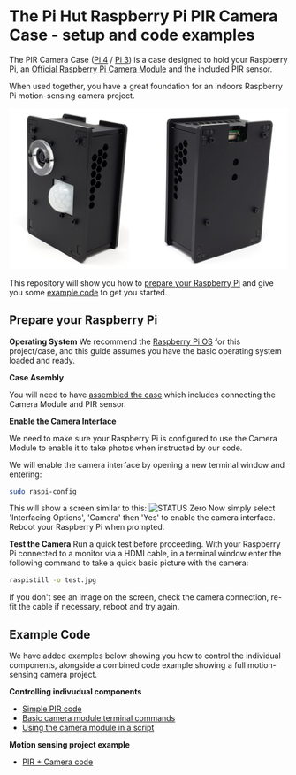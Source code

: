# The Pi Hut Raspberry Pi PIR Camera Case - setup and code examples

The PIR Camera Case ([Pi 4](https://thepihut.com) / [Pi 3](https://thepihut.com)) is a case designed to hold your Raspberry Pi, an [Official Raspberry Pi Camera Module](https://thepihut.com/products/raspberry-pi-camera-module) and the included PIR sensor.

When used together, you have a great foundation for an indoors Raspberry Pi motion-sensing camera project.

![PIR Camera Case](/Images/PIR-Camera-Case-2.jpg)

This repository will show you how to [prepare your Raspberry Pi](https://github.com/ThePiHut/Raspberry-Pi-PIR-Camera-Case#prepare-your-raspberry-pi) and give you some [example code](https://github.com/ThePiHut/Raspberry-Pi-PIR-Camera-Case#example-code) to get you started.
## Prepare your Raspberry Pi

**Operating System**
We recommend the [Raspberry Pi OS](https://www.raspberrypi.org/downloads/) for this project/case, and this guide assumes you have the basic operating system loaded and ready.

**Case Asembly**

You will need to have [assembled the case](#) which includes connecting the Camera Module and PIR sensor.

**Enable the Camera Interface**

We need to make sure your Raspberry Pi is configured to use the Camera Module to enable it to take photos when instructed by our code.

We will enable the camera interface by opening a new terminal window and entering:
```bash
sudo raspi-config
```
This will show a screen similar to this:
![STATUS Zero](images/status-zero.jpg)
Now simply select 'Interfacing Options', 'Camera' then 'Yes' to enable the camera interface. Reboot your Raspberry Pi when prompted.

**Test the Camera**
Run a quick test before proceeding. With your Raspberry Pi connected to a monitor via a HDMI cable, in a terminal window enter the following command to take a quick basic picture with the camera:
```bash
raspistill -o test.jpg
```
If you don't see an image on the screen, check the camera connection, re-fit the cable if necessary, reboot and try again.
## Example Code
We have added examples below showing you how to control the individual components, alongside a combined code example showing a full motion-sensing camera project.

**Controlling indivudual components**
- [Simple PIR code](tutorials/status-zero/README.md)
- [Basic camera module terminal commands](tutorials/status-board/README.md)
- [Using the camera module in a script](tutorials/status-board/README.md)

**Motion sensing project example**
- [PIR + Camera code](tutorials/status-zero/README.md)
